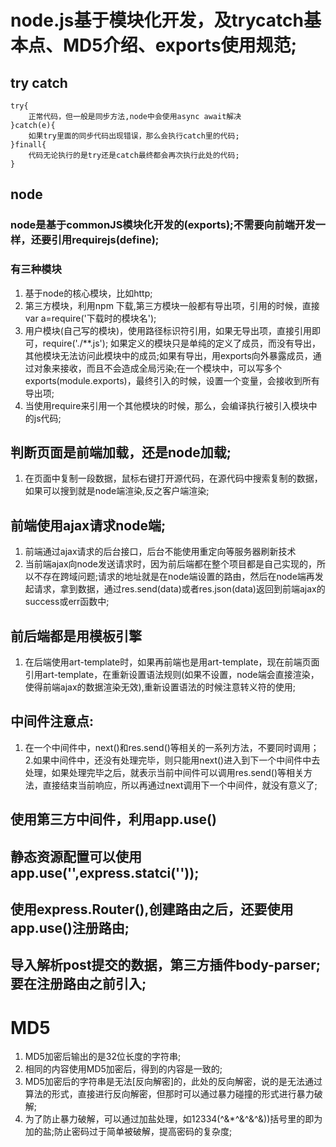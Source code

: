 # node.js基于模块化开发，及trycatch基本点、MD5介绍、exports使用规范;
## try catch
```
try{
    正常代码，但一般是同步方法,node中会使用async await解决
}catch(e){
    如果try里面的同步代码出现错误，那么会执行catch里的代码;
}finall{
    代码无论执行的是try还是catch最终都会再次执行此处的代码;
}
```
## node
### node是基于commonJS模块化开发的(exports);不需要向前端开发一样，还要引用requirejs(define);
### 有三种模块
 1. 基于node的核心模块，比如http;
 2. 第三方模块，利用npm 下载,第三方模块一般都有导出项，引用的时候，直接var a=require('下载时的模块名');
 3. 用户模块(自己写的模块)，使用路径标识符引用，如果无导出项，直接引用即可，require('./**.js');
 如果定义的模块只是单纯的定义了成员，而没有导出，其他模块无法访问此模块中的成员;如果有导出，用exports向外暴露成员，通过对象来接收，而且不会造成全局污染;在一个模块中，可以写多个exports(module.exports)，最终引入的时候，设置一个变量，会接收到所有导出项;
 4. 当使用require来引用一个其他模块的时候，那么，会编译执行被引入模块中的js代码;

## 判断页面是前端加载，还是node加载;
1. 在页面中复制一段数据，鼠标右键打开源代码，在源代码中搜索复制的数据，如果可以搜到就是node端渲染,反之客户端渲染;

## 前端使用ajax请求node端;
1. 前端通过ajax请求的后台接口，后台不能使用重定向等服务器刷新技术
2. 当前端ajax向node发送请求时，因为前后端都在整个项目都是自己实现的，所以不存在跨域问题;请求的地址就是在node端设置的路由，然后在node端再发起请求，拿到数据，通过res.send(data)或者res.json(data)返回到前端ajax的success或err函数中;

## 前后端都是用模板引擎
1. 在后端使用art-template时，如果再前端也是用art-template，现在前端页面引用art-template，在重新设置语法规则(如果不设置，node端会直接渲染，使得前端ajax的数据渲染无效),重新设置语法的时候注意转义符的使用;

## 中间件注意点:
1. 在一个中间件中，next()和res.send()等相关的一系列方法，不要同时调用；
2.如果中间件中，还没有处理完毕，则只能用next()进入到下一个中间件中去处理，如果处理完毕之后，就表示当前中间件可以调用res.send()等相关方法，直接结束当前响应，所以再通过next调用下一个中间件，就没有意义了;
## 使用第三方中间件，利用app.use()
## 静态资源配置可以使用app.use('',express.statci(''));
## 使用express.Router(),创建路由之后，还要使用app.use()注册路由;
## 导入解析post提交的数据，第三方插件body-parser;要在注册路由之前引入;

# MD5
1. MD5加密后输出的是32位长度的字符串;
2. 相同的内容使用MD5加密后，得到的内容是一致的;
3. MD5加密后的字符串是无法[反向解密]的，此处的反向解密，说的是无法通过算法的形式，直接进行反向解密，但那时可以通过暴力碰撞的形式进行暴力破解;
4. 为了防止暴力破解，可以通过加盐处理，如12334(^&*^&^&^&))括号里的即为加的盐;防止密码过于简单被破解，提高密码的复杂度;